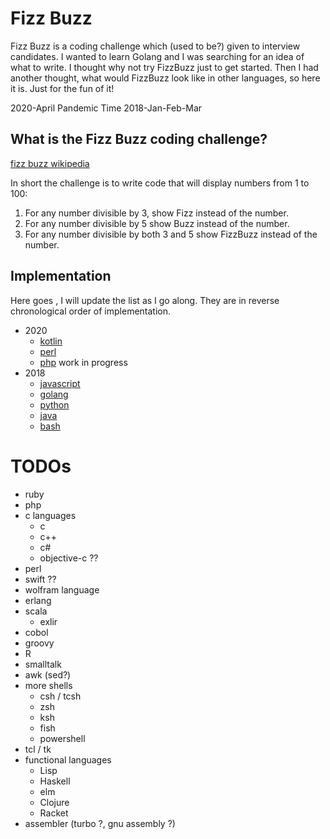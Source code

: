 # Fizz Buzz

Fizz Buzz is a coding challenge which (used to be?) given to
interview candidates.   I wanted to learn Golang and I was searching
for an idea of what to write.  I thought why not try FizzBuzz just to get started.
Then I had another thought, what would FizzBuzz look like in
other languages, so here it is.   Just for the fun of it! 

2020-April Pandemic Time
2018-Jan-Feb-Mar

## What is the Fizz Buzz coding challenge?
[fizz buzz wikipedia](https://en.wikipedia.org/wiki/Fizz_buzz)

In short the challenge is to write code that will display numbers from 1 to 100:   
1. For any number divisible by 3, show Fizz instead of the number.  
2. For any number divisible by 5 show Buzz instead of the number.   
3. For any number divisible by both 3 and 5 show FizzBuzz instead of the number.

## Implementation
Here goes , I will update the list as I go along.  They are in reverse chronological order of implementation.

* 2020
    - [kotlin](kotlin) 
    - [perl](perl) 
    - [php](php)  work in progress
* 2018
    - [javascript](javascript)  
    - [golang](golang)  
    - [python](python)  
    - [java](java)   
    - [bash](bash)  
# TODOs
* ruby
* php
* c languages 
    - c
    - c++
    - c#
    - objective-c ??
* perl
* swift ??
* wolfram language
* erlang
* scala
    - exlir
* cobol
* groovy
* R
* smalltalk
* awk (sed?)
* more shells
    - csh / tcsh
    - zsh
    - ksh
    - fish
    - powershell
* tcl / tk
* functional languages
    - Lisp
    - Haskell
    - elm
    - Clojure
    - Racket
* assembler (turbo ?, gnu assembly ?)
